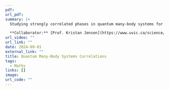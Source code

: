 ```yaml
---
pdf: 
url_pdf: 
summary: |+ 
  Studying strongly correlated phases in quantum many-body systems for accessing lower temperature regimes in quantum measurements. We make use of the holographic framework of AdS/CFT to understand and perform quantum tasks more efficiently through quantum algorithms with a path integral formulation.

  **Collaborator:** [Prof. Kristan Jensen](https://www.uvic.ca/science/physics/vispa/people/faculty/jensen--kristan.php)
url_video: ""
url_link: ""
date: 2024-09-01
external_link: ""
title: Quantum Many-Body Systems Correlations
tags:
  - Maths
links: []
image: 
url_code: ""
---
```

